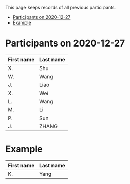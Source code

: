 This page keeps records of all previous participants.

- [Participants on 2020-12-27](#participants-on-2020-12-27)
- [Example](#example)

# Participants on 2020-12-27
|First name|Last name|
|----------|---------|
|X.|Shu|
|W.|Wang|
|J.|Liao|
|X.|Wei|
|L.|Wang|
|M.|Li|
|P.|Sun|
|J.|ZHANG|

# Example
|First name|Last name|
|----------|---------|
|K.|Yang|


